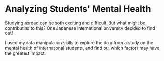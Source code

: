 # Analyzing Students' Mental Health
Studying abroad can be both exciting and difficult. But what might be contributing to this? One Japanese international university decided to find out!

I used my data manipulation skills to explore the data from a study on the mental health of international students, and find out which factors may have the greatest impact.
